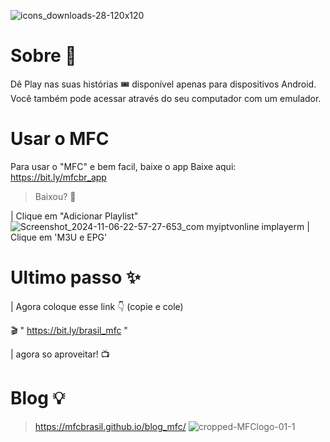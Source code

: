 ![icons_downloads-28-120x120](https://github.com/user-attachments/assets/bc7efceb-451e-4b9b-b0e1-ef2be7b7a4e9)

# Sobre 🔔
Dê Play nas suas histórias 🎟️
disponível apenas para dispositivos Android. Você também pode acessar através do seu computador com um emulador.

# Usar o MFC
Para usar o "MFC" e bem facil, baixe o app
Baixe aqui: 
https://bit.ly/mfcbr_app
> Baixou? 🤩

| Clique em "Adicionar Playlist"
![Screenshot_2024-11-06-22-57-27-653_com myiptvonline implayerm](https://github.com/user-attachments/assets/de38c776-8632-4165-8dec-0cdcf036aa92)
| Clique em 'M3U e EPG'
# Ultimo passo ✨
| Agora coloque esse link 👇 (copie e cole)

🎬 " https://bit.ly/brasil_mfc "

| agora so aproveitar! 📺

# Blog 💡
> https://mfcbrasil.github.io/blog_mfc/
![cropped-MFClogo-01-1](https://github.com/user-attachments/assets/ee60c745-be54-421a-a0b7-f8da2db94736)
